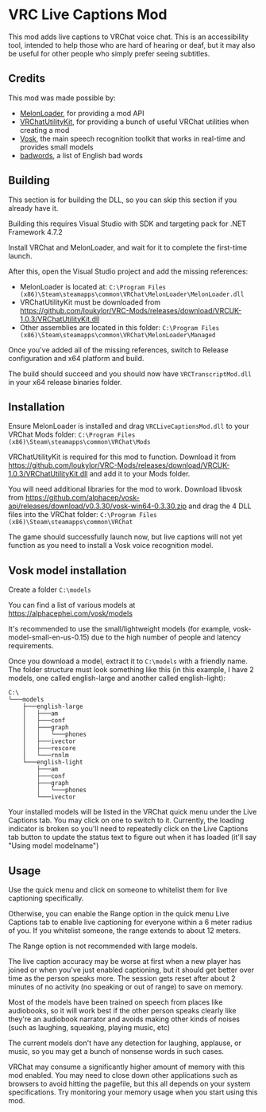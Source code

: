 # VRC Live Captions Mod

This mod adds live captions to VRChat voice chat. This is an accessibility tool, intended to help those who are hard of hearing or deaf, but it may also be useful for other people who simply prefer seeing subtitles.

## Credits

This mod was made possible by:
 * [MelonLoader](https://melonwiki.xyz), for providing a mod API
 * [VRChatUtilityKit](https://github.com/loukylor/VRC-Mods), for providing a bunch of useful VRChat utilities when creating a mod
 * [Vosk](https://alphacephei.com/vosk/), the main speech recognition toolkit that works in real-time and provides small models
 * [badwords](https://github.com/web-mech/badwords), a list of English bad words

## Building

This section is for building the DLL, so you can skip this section if you already have it.

Building this requires Visual Studio with SDK and targeting pack for .NET Framework 4.7.2

Install VRChat and MelonLoader, and wait for it to complete the first-time launch.

After this, open the Visual Studio project and add the missing references:
 * MelonLoader is located at: `C:\Program Files (x86)\Steam\steamapps\common\VRChat\MelonLoader\MelonLoader.dll`
 * VRChatUtilityKit must be downloaded from https://github.com/loukylor/VRC-Mods/releases/download/VRCUK-1.0.3/VRChatUtilityKit.dll
 * Other assemblies are located in this folder: `C:\Program Files (x86)\Steam\steamapps\common\VRChat\MelonLoader\Managed`

Once you've added all of the missing references, switch to Release configuration and x64 platform and build.

The build should succeed and you should now have `VRCTranscriptMod.dll` in your x64 release binaries folder.

## Installation

Ensure MelonLoader is installed and drag `VRCLiveCaptionsMod.dll` to your VRChat Mods folder: `C:\Program Files (x86)\Steam\steamapps\common\VRChat\Mods`

VRChatUtilityKit is required for this mod to function. Download it from https://github.com/loukylor/VRC-Mods/releases/download/VRCUK-1.0.3/VRChatUtilityKit.dll and add it to your Mods folder.

You will need additional libraries for the mod to work. Download libvosk from https://github.com/alphacep/vosk-api/releases/download/v0.3.30/vosk-win64-0.3.30.zip and drag the 4 DLL files into the VRChat folder: `C:\Program Files (x86)\Steam\steamapps\common\VRChat`

The game should successfully launch now, but live captions will not yet function as you need to install a Vosk voice recognition model.

## Vosk model installation

Create a folder `C:\models`

You can find a list of various models at https://alphacephei.com/vosk/models

It's recommended to use the small/lightweight models (for example, vosk-model-small-en-us-0.15) due to the high number of people and latency requirements.

Once you download a model, extract it to `C:\models` with a friendly name. The folder structure must look something like this (in this example, I have 2 models, one called english-large and another called english-light):

```
C:\
└───models
    ├───english-large
    │   ├───am
    │   ├───conf
    │   ├───graph
    │   │   └───phones
    │   ├───ivector
    │   ├───rescore
    │   └───rnnlm
    └───english-light
        ├───am
        ├───conf
        ├───graph
        │   └───phones
        └───ivector
```

Your installed models will be listed in the VRChat quick menu under the Live Captions tab. You may click on one to switch to it. Currently, the loading indicator is broken so you'll need to repeatedly click on the Live Captions tab button to update the status text to figure out when it has loaded (it'll say "Using model modelname")


## Usage

Use the quick menu and click on someone to whitelist them for live captioning specifically.

Otherwise, you can enable the Range option in the quick menu Live Captions tab to enable live captioning for everyone within a 6 meter radius of you. If you whitelist someone, the range extends to about 12 meters. 

The Range option is not recommended with large models.

The live caption accuracy may be worse at first when a new player has joined or when you've just enabled captioning, but it should get better over time as the person speaks more. The session gets reset after about 2 minutes of no activity (no speaking or out of range) to save on memory.

Most of the models have been trained on speech from places like audiobooks, so it will work best if the other person speaks clearly like they're an audiobook narrator and avoids making other kinds of noises (such as laughing, squeaking, playing music, etc)

The current models don't have any detection for laughing, applause, or music, so you may get a bunch of nonsense words in such cases.

VRChat may consume a significantly higher amount of memory with this mod enabled. You may need to close down other applications such as browsers to avoid hitting the pagefile, but this all depends on your system specifications. Try monitoring your memory usage when you start using this mod.